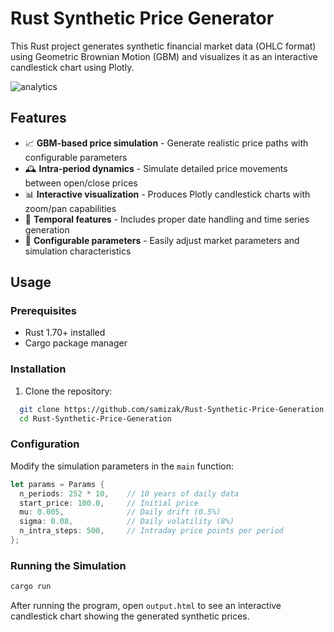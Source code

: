 # Rust Synthetic Price Generator
This Rust project generates synthetic financial market data (OHLC format) using Geometric Brownian Motion (GBM) and visualizes it as an interactive candlestick chart using Plotly.

![analytics](https://github.com/user-attachments/assets/357e434e-8175-47f7-b79e-20efe107aaf8)

## Features

- 📈 **GBM-based price simulation** - Generate realistic price paths with configurable parameters
- 🕰 **Intra-period dynamics** - Simulate detailed price movements between open/close prices
- 📊 **Interactive visualization** - Produces Plotly candlestick charts with zoom/pan capabilities
- 📅 **Temporal features** - Includes proper date handling and time series generation
- 🔧 **Configurable parameters** - Easily adjust market parameters and simulation characteristics

## Usage

### Prerequisites

- Rust 1.70+ installed
- Cargo package manager


### Installation

1. Clone the repository:
```bash
  git clone https://github.com/samizak/Rust-Synthetic-Price-Generation.git
  cd Rust-Synthetic-Price-Generation
```

### Configuration
Modify the simulation parameters in the `main` function:

```rust
let params = Params {
  n_periods: 252 * 10,    // 10 years of daily data
  start_price: 100.0,     // Initial price
  mu: 0.005,              // Daily drift (0.5%)
  sigma: 0.08,            // Daily volatility (8%)
  n_intra_steps: 500,     // Intraday price points per period
};
```

### Running the Simulation
```bash
cargo run
```

After running the program, open `output.html` to see an interactive candlestick chart showing the generated synthetic prices.
